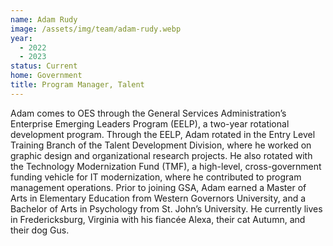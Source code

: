 ```yaml
---
name: Adam Rudy
image: /assets/img/team/adam-rudy.webp
year:
  - 2022
  - 2023
status: Current
home: Government
title: Program Manager, Talent
---
```

Adam comes to OES through the General Services Administration’s Enterprise Emerging Leaders Program (EELP), a two-year rotational development program. Through the EELP, Adam rotated in the Entry Level Training Branch of the Talent Development Division, where he worked on graphic design and organizational research projects. He also rotated with the Technology Modernization Fund (TMF), a high-level, cross-government funding vehicle for IT modernization, where he contributed to program management operations. Prior to joining GSA, Adam earned a Master of Arts in Elementary Education from Western Governors University, and a Bachelor of Arts in Psychology from St. John’s University. He currently lives in Fredericksburg, Virginia with his fiancée Alexa, their cat Autumn, and their dog Gus.
